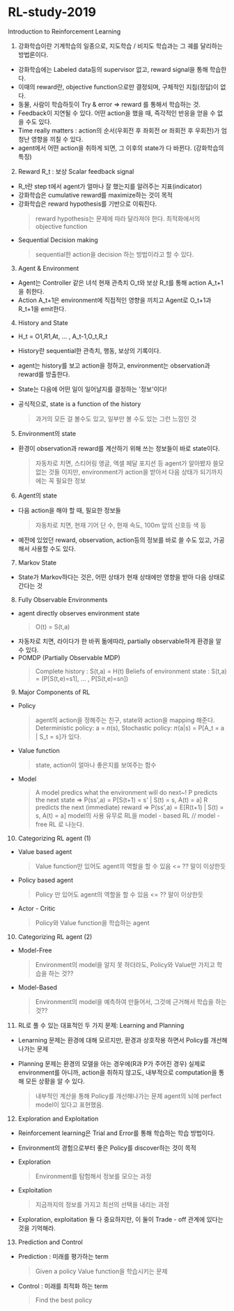 # RL-study-2019

Introduction to Reinforcement Learning

1. 강화학습이란 기계학습의 일종으로, 지도학습 / 비지도 학습과는 그 궤를 달리하는 방법론이다.

  - 강화학습에는 Labeled data등의 supervisor 없고, reward signal을 통해 학습한다.
  - 이때의 reward란, objective function으로만 결정되며, 구체적인 지침(정답)이 없다.
  - 동물, 사람이 학습하듯이 Try & error => reward 를 통해서 학습하는 것.
  - Feedback이 지연될 수 있다. 어떤 action을 했을 때, 즉각적인 반응을 얻을 수 없을 수도 있다.
  - Time really matters : action의 순서(우회전 후 좌회전 or 좌회전 후 우회전)가 엄청난 영향을 끼칠 수 있다.
  - agent에서 어떤 action을 취하게 되면, 그 이후의 state가 다 바뀐다. (강화학습의 특징)


2. Reward R_t : 보상 Scalar feedback signal
  - R_t란 step t에서 agent가 얼마나 잘 했는지를 알려주는 지표(indicator)
  - 강화학습은 cumulative reward를 maximize하는 것이 목적
  - 강화학습은 reward hypothesis를 기반으로 이뤄진다.
    > reward hypothesis는 문제에 따라 달라져야 한다. 최적화에서의 objective function
  - Sequential Decision making
    > sequential한 action을 decision 하는 방법이라고 할 수 있다.


3. Agent & Environment
  - Agent는 Controller 같은 녀석 현재 관측치 O_t와 보상 R_t를 통해 action A_t+1을 취한다.
  - Action A_t+1은 environment에 직접적인 영향을 끼치고 Agent로 O_t+1과 R_t+1을 emit한다.


4. History and State
  - H_t = O1,R1,At, ... , A_t-1,O_t,R_t
  - History란 sequential한 관측치, 행동, 보상의 기록이다.
  - agent는 history를 보고 action을 정하고, environment는 observation과 reward를 방출한다.

  - State는 다음에 어떤 일이 일어날지를 결정하는 '정보'이다!
  - 공식적으로, state is a function of the history
    > 과거의 모든 걸 볼수도 있고, 일부만 볼 수도 있는 그런 느낌인 것


5. Environment의 state
  - 환경이 observation과 reward를 계산하기 위해 쓰는 정보들이 바로 state이다.
    > 자동차로 치면, 스티어링 앵글, 엑셀 페달 포지션 등 agent가 알아봤자 쓸모 없는 것들 이지만, environment가 action을 받아서 다음 상태가 되기까지에는 꼭 필요한 정보


6. Agent의 state
  - 다음 action을 해야 할 때, 필요한 정보들
    > 자동차로 치면, 현재 기어 단 수, 현재 속도, 100m 앞의 신호등 색 등
  - 예전에 있었던 reward, observation, action등의 정보를 바로 쓸 수도 있고, 가공해서 사용할 수도 있다.


7. Markov State
  - State가 Markov하다는 것은, 어떤 상태가 현재 상태에만 영향을 받아 다음 상태로 간다는 것


8. Fully Observable Environments
  - agent directly observes environment state
    > O(t) = S(t,a)
  - 자동차로 치면, 라이다가 한 바퀴 돎에따라, partially observable하게 환경을 알 수 있다.
  - POMDP (Partially Observable MDP)
    > Complete history : S(t,a) = H(t)
    > Beliefs of environment state : S(t,a) = (P[S(t,e)=s1], ... , P[S(t,e)=sn])


9. Major Components of RL
  - Policy
    > agent의 action을 정해주는 친구, state와 action을 mapping 해준다.
    > Deterministic policy: a = 𝜋(s), Stochastic policy: 𝜋(a|s) = P[A_t = a | S_t = s]가 있다.

  - Value function
    > state, action이 얼마나 좋은지를 보여주는 함수

  - Model
    > A model predics what the environment will do next~!
    > P predicts the next state => P(ss',a) = P[S(t+1) = s' | S(t) = s, A(t) = a]
    > R predicts the next (immediate) reward => P(ss',a) = E[R(t+1) | S(t) = s, A(t) = a]
    > model의 사용 유무로 RL을 model - based RL // model - free RL 로 나눈다.


10. Categorizing RL agent (1)
  - Value based agent
    > Value function만 있어도 agent의 역할을 할 수 있음 <= ?? 말이 이상한듯

  - Policy based agent
    > Policy 만 있어도 agent의 역할을 할 수 있음 <= ?? 말이 이상한듯

  - Actor - Critic
    > Policy와 Value function을 학습하는 agent


10. Categorizing RL agent (2)
  - Model-Free
    > Environment의 model을 알지 못 하더라도, Policy와 Value만 가지고 학습을 하는 것??

  - Model-Based
    > Environment의 model을 예측하여 만들어서, 그것에 근거해서 학습을 하는 것??


11. RL로 풀 수 있는 대표적인 두 가지 문제: Learning and Planning
  - Lenarning 문제는 환경에 대해 모르지만, 환경과 상호작용 하면서 Policy를 개선해나가는 문제

  - Planning 문제는 환경의 모델을 아는 경우에(R과 P가 주어진 경우) 실제로 environment를 아니까, action을 취하지 않고도, 내부적으로 computation을 통해 모든 상황을 알 수 있다.
    > 내부적인 계산을 통해 Policy를 개선해나가는 문제
    > agent의 뇌에 perfect model이 있다고 표현했음.


12. Exploration and Exploitation
  - Reinforcement learning은 Trial and Error를 통해 학습하는 학습 방법이다.
  - Environment의 경험으로부터 좋은 Policy를 discover하는 것이 목적

  - Exploration
    > Environment를 탐험해서 정보를 모으는 과정

  - Exploitation
    > 지금까지의 정보를 가지고 최선의 선택을 내리는 과정

  - Exploration, exploitation 둘 다 중요하지만, 이 둘이 Trade - off 관계에 있다는 것을 기억해라.

13. Prediction and Control
  - Prediction : 미래를 평가하는 term
    > Given a policy
    > Value function을 학습시키는 문제

  - Control : 미래를 최적화 하는 term
    > Find the best policy
